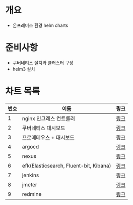 # 개요
* 온프레미스 환경 helm charts

# 준비사항
* 쿠버네티스 설치와 클러스터 구성
* helm3 설치

# 차트 목록

| 번호 | 이름 | 링크 |
| ---- | ---- | ---- |
| 1 | nginx 인그레스 컨트롤러 | [링크](./nginx-ingress-charts) |
| 2 | 쿠버네티스 대시보드 | [링크](./dashboard-charts) |
| 3 | 프로메테우스 + 대시보드 | [링크](./prometheus-charts) |
| 4 | argocd | [링크](./argocd-charts) |
| 5 | nexus | [링크](./nexus-charts) |
| 6 | efk(Elasticsearch, Fluent-bit, Kibana) | [링크](./efk-charts) |
| 7 | jenkins | [링크](./jenkins-charts/Readme.md) |
| 8 | jmeter | [링크](https://github.com/choisungwook/argocd-helm/tree/main/jmeter) |
| 9 | redmine | [링크](./redmin/../Readme.md) |
